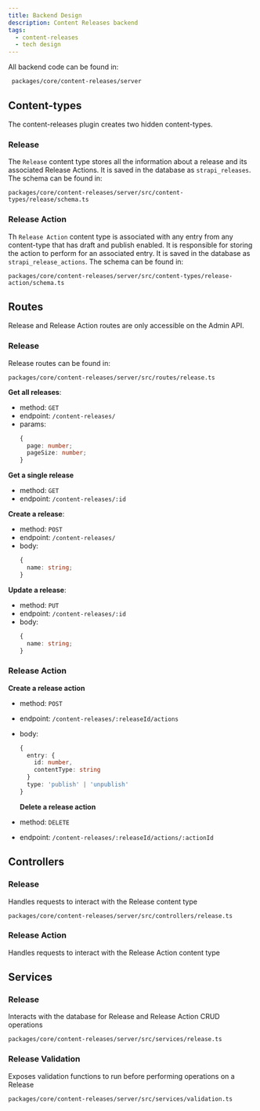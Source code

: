 ```yaml
---
title: Backend Design
description: Content Releases backend
tags:
  - content-releases
  - tech design
---
```


All backend code can be found in:

```
 packages/core/content-releases/server
```

## Content-types

The content-releases plugin creates two hidden content-types.

### Release

The `Release` content type stores all the information about a release and its associated Release Actions. It is saved in the database as `strapi_releases`. The schema can be found in:

```
packages/core/content-releases/server/src/content-types/release/schema.ts
```

### Release Action

Th `Release Action` content type is associated with any entry from any content-type that has draft and publish enabled. It is responsible for storing the action to perform for an associated entry. It is saved in the database as `strapi_release_actions`. The schema can be found in:

```
packages/core/content-releases/server/src/content-types/release-action/schema.ts
```

## Routes

Release and Release Action routes are only accessible on the Admin API.

### Release

Release routes can be found in:

```
packages/core/content-releases/server/src/routes/release.ts
```

**Get all releases**:

- method: `GET`
- endpoint: `/content-releases/`
- params:
  ```ts
  {
    page: number;
    pageSize: number;
  }
  ```

**Get a single release**

- method: `GET`
- endpoint: `/content-releases/:id`

**Create a release**:

- method: `POST`
- endpoint: `/content-releases/`
- body:
  ```ts
  {
    name: string;
  }
  ```

**Update a release**:

- method: `PUT`
- endpoint: `/content-releases/:id`
- body:
  ```ts
  {
    name: string;
  }
  ```

### Release Action

**Create a release action**

- method: `POST`
- endpoint: `/content-releases/:releaseId/actions`
- body:

  ```ts
  {
    entry: {
      id: number,
      contentType: string
    }
    type: 'publish' | 'unpublish'
  }
  ```

  **Delete a release action**

- method: `DELETE`
- endpoint: `/content-releases/:releaseId/actions/:actionId`

## Controllers

### Release

Handles requests to interact with the Release content type

```
packages/core/content-releases/server/src/controllers/release.ts
```

### Release Action

Handles requests to interact with the Release Action content type

## Services

### Release

Interacts with the database for Release and Release Action CRUD operations

```
packages/core/content-releases/server/src/services/release.ts
```

### Release Validation

Exposes validation functions to run before performing operations on a Release

```
packages/core/content-releases/server/src/services/validation.ts
```
